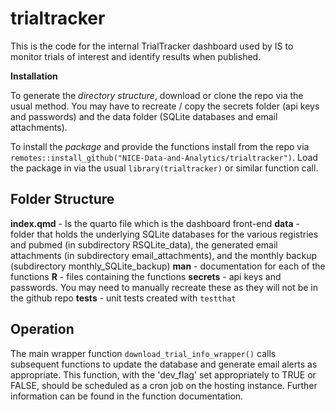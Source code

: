 # trialtracker

This is the code for the internal TrialTracker dashboard used by IS to monitor trials of interest and identify results when published.

**Installation**

To generate the *directory structure*, download or clone the repo via the usual method. You may have to recreate / copy the secrets folder (api keys and passwords) and the data folder (SQLite databases and email attachments).

To install the *package* and provide the functions install from the repo via `remotes::install_github("NICE-Data-and-Analytics/trialtracker")`. Load the package in via the usual `library(trialtracker)` or similar function call.

## Folder Structure

**index.qmd** - Is the quarto file which is the dashboard front-end
**data** - folder that holds the underlying SQLite databases for the various registries and pubmed (in subdirectory RSQLite_data), the generated email attachments (in subdirectory email_attachments), and the monthly backup (subdirectory monthly_SQLite_backup)
**man** - documentation for each of the functions
**R** - files containing the functions
**secrets** - api keys and passwords. You may need to manually recreate these as they will not be in the github repo
**tests** - unit tests created with `testthat`

## Operation

The main wrapper function `download_trial_info_wrapper()` calls subsequent functions to update the database and generate email alerts as appropriate. This function, with the 'dev_flag' set appropriately to TRUE or FALSE, should be scheduled as a cron job on the hosting instance.
Further information can be found in the function documentation.
